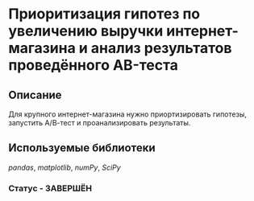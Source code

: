 # Приоритизация гипотез по увеличению выручки интернет-магазина и анализ результатов проведённого AB-теста

## Описание 
Для крупного интернет-магазина нужно приортизировать гипотезы, запустить А/В-тест и проанализировать результаты.

## Используемые библиотеки
*pandas*, *matplotlib*, *numPy*, *SciPy*
### Статус - ЗАВЕРШЁН

